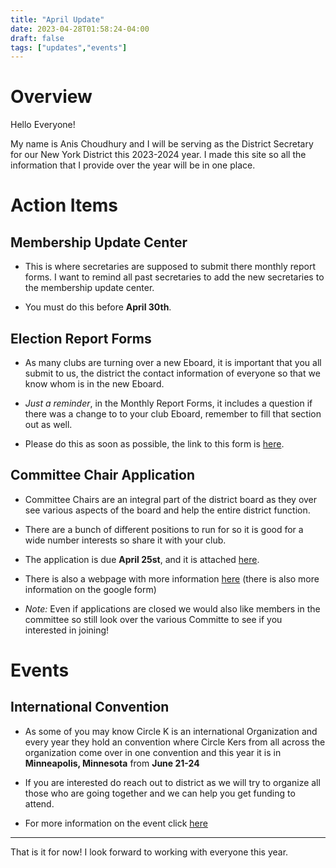 ```yaml
---
title: "April Update"
date: 2023-04-28T01:58:24-04:00
draft: false
tags: ["updates","events"]
---
```


# Overview

Hello Everyone!

My name is Anis Choudhury and I will be serving as the District Secretary for our New York District this 2023-2024 year. I made this site so all the information that I provide over the year will be in one place.

# Action Items

## Membership Update Center

- This is where secretaries are supposed to submit there monthly report forms. I want to remind all past secretaries to add the new secretaries to the membership update center. 

- You must do this before **April 30th**.

## Election Report Forms

- As many clubs are turning over a new Eboard, it is important that you all submit to us, the district the contact information of everyone so that we know whom is in the new Eboard. 

- *Just a reminder*, in the Monthly Report Forms, it includes a question if there was a change to to your club Eboard, remember to fill that section out as well.

- Please do this as soon as possible, the link to this form is [here](https://docs.google.com/forms/d/e/1FAIpQLScGRpJ7nfRUxuzY89XXQflKjTHZ3LgnnloXbx8aDvJRHTReYw/viewform).

## Committee Chair Application

- Committee Chairs are an integral part of the district board as they over see various aspects of the board and help the entire district function.

- There are a bunch of different positions to run for so it is good for a wide number interests so share it with your club. 

- The application is due **April 25st**, and it is attached [here](https://docs.google.com/forms/d/e/1FAIpQLSfx1DijiM7tyJUhG3pxmJuQmFJ1GkT2y99zqBSuEJRTLgpL5w/viewform?usp=sf_link).

- There is also a webpage with more information [here](/Digest/posts/committees) (there is also more information on the google form)

- *Note:* Even if applications are closed we would also like members in the committee so still look over the various Committe to see if you interested in joining!

# Events

## International Convention

- As some of you may know Circle K is an international Organization and every year they hold an convention where Circle Kers from all across the organization come over in one convention and this year it is in **Minneapolis, Minnesota** from **June 21-24** 

- If you are interested do reach out to district as we will try to organize all those who are going together and we can help you get funding to attend.

- For more information on the event click [here](/Digest/posts/icon)

---

That is it for now! I look forward to working with everyone this year.
